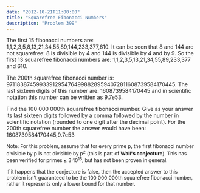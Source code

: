 ```yaml
---
date: "2012-10-21T11:00:00"
title: "Squarefree Fibonacci Numbers"
description: "Problem 399"
---
```


<p>
The first 15 fibonacci numbers are:
1,1,2,3,5,8,13,21,34,55,89,144,233,377,610.
It can be seen that 8 and 144 are not squarefree: 8 is divisible by 4 and 144 is divisible by 4 and by 9. 
So the first 13 squarefree fibonacci numbers are:
1,1,2,3,5,13,21,34,55,89,233,377 and 610.
</p>
<p>
The 200th squarefree fibonacci number is:
971183874599339129547649988289594072811608739584170445.
The last sixteen digits of this number are: 1608739584170445 and in scientific notation this number can be written as 9.7e53.
</p>
<p>
Find the 100 000 000th squarefree fibonacci number.
Give as your answer its last sixteen digits followed by a comma followed by the number in scientific notation (rounded to one digit after the decimal point).
For the 200th squarefree number the answer would have been: 1608739584170445,9.7e53
</p>
<p>
<font size="-1">
Note: 
For this problem, assume that for every prime p, the first fibonacci number divisible by p is not divisible by p<sup>2</sup> (this is part of <b>Wall's conjecture</b>). This has been verified for primes ≤ 3·10<sup>15</sup>, but has not been proven in general.

If it happens that the conjecture is false, then the accepted answer to this problem isn't guaranteed to be the 100 000 000th squarefree fibonacci number, rather it represents only a lower bound for that number.
</font>
</p>

